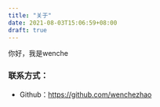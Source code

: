 ```yaml
---
title: "关于"
date: 2021-08-03T15:06:59+08:00
draft: true
---
```

 你好，我是wenche
 
### 联系方式：
- Github：https://github.com/wenchezhao
